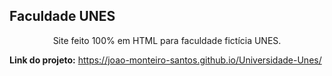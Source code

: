 ## Faculdade UNES
<p align="center">Site feito 100% em HTML para faculdade fictícia UNES.</p>

**Link do projeto:** https://joao-monteiro-santos.github.io/Universidade-Unes/

